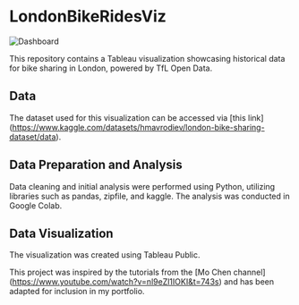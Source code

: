 # LondonBikeRidesViz
![Dashboard](https://github.com/CherradMouna/LondonBikeRidesViz/assets/32856980/81e36a8d-1e41-42fd-87ad-82439e3cdf72)

This repository contains a Tableau visualization showcasing historical data for bike sharing in London, powered by TfL Open Data.

## Data
The dataset used for this visualization can be accessed via [this link] (https://www.kaggle.com/datasets/hmavrodiev/london-bike-sharing-dataset/data).

## Data Preparation and Analysis
Data cleaning and initial analysis were performed using Python, utilizing libraries such as pandas, zipfile, and kaggle. The analysis was conducted in Google Colab.

## Data Visualization
The visualization was created using Tableau Public.

This project was inspired by the tutorials from the [Mo Chen channel] (https://www.youtube.com/watch?v=nl9eZl1IOKI&t=743s) and has been adapted for inclusion in my portfolio.


